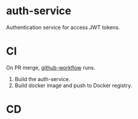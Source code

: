 # auth-service
Authentication service for access JWT tokens.

# CI

On PR merge, [github-workflow](../.github/workflows/ci-auth-service.yaml) runs.
   1. Build the auth-service.
   2. Build docker image and push to Docker registry.

# CD



